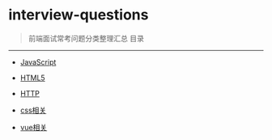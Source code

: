 # interview-questions    

> 前端面试常考问题分类整理汇总
目录
---     

- [JavaScript](JavaScript.md)
    
- [HTML5](HTML5.md)
    
- [HTTP](HTTP.md)
    
- [css相关](css.md)
     
- [vue相关](vue.md)

